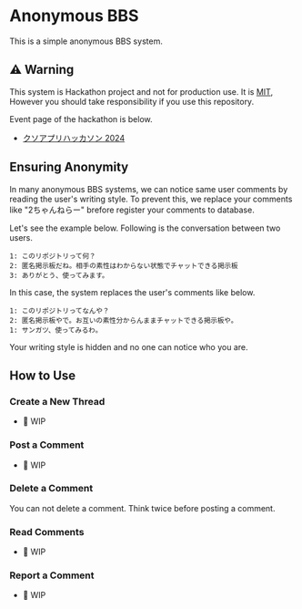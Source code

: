 # Anonymous BBS

This is a simple anonymous BBS system.

## ⚠️ Warning

This system is Hackathon project and not for production use. It is [MIT](./LICENSE), However you should take responsibility if you use this repository.

Event page of the hackathon is below.

- [クソアプリハッカソン 2024](https://kuso-app.connpass.com/event/336557/)

## Ensuring Anonymity

In many anonymous BBS systems, we can notice same user comments by reading the user's writing style. To prevent this, we replace your comments like "2ちゃんねらー" brefore register your comments to database.

Let's see the example below. Following is the conversation between two users.

```
1: このリポジトリって何？
2: 匿名掲示板だね。相手の素性はわからない状態でチャットできる掲示板
3: ありがとう、使ってみます。
```

In this case, the system replaces the user's comments like below.

```
1: このリポジトリってなんや？
2: 匿名掲示板やで。お互いの素性分からんままチャットできる掲示板や。
1: サンガツ、使ってみるわ。
```

Your writing style is hidden and no one can notice who you are.

## How to Use

### Create a New Thread

- 👷 WIP

### Post a Comment

- 👷 WIP

### Delete a Comment

You can not delete a comment. Think twice before posting a comment.

### Read Comments

- 👷 WIP

### Report a Comment

- 👷 WIP


